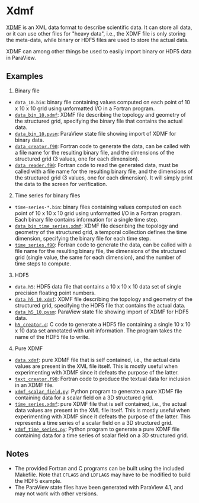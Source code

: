 Xdmf
====

[XDMF](http://www.xdmf.org) is an XML data format to describe scientific data.
It can store all data, or it can use other files for "heavy data", i.e.,
the XDMF file is only storing the meta-data, while binary or HDF5 files are
used to store the actual data.

XDMF can among other things be used to easily import binary or HDF5
data in ParaView.

Examples
--------
1. Binary file
  * `data_10.bin`: binary file containing values computed on each point of
     10 x 10 x 10 grid using unformatted I/O in a Fortran program.
  * [`data_bin_10.xdmf`](data_bin_10.xdmf): XDMF file describing the
     topology and geometry of the structured grid, specifying the binary
     file that contains the actual data.
  * [`data_bin_10.pvsm`](data_bin_10.pvsm): ParaView state file showing
    import of XDMF for binary data.
  * [`data_creator.f90`](data_creator.f90): Fortran code to generate the
    data, can be called with a file name for the resulting binary file, and
    the dimensions of the structured grid (3 values, one for each dimension).
  * [`data_reader.f90`](data_reader.f90): Fortran code to read the generated
    data, must be called with a file name for the resulting binary file, and
    the dimensions of the structured grid (3 values, one for each dimension).
    It will simply print the data to the screen for verification.
2. Time series for binary files
  * `time-series-*.bin`: binary files containing values computed on
    each point of 10 x 10 x 10 grid using unformatted I/O in a Fortran
    program. Each binary file contains information for a single time step.
  * [`data_bin_time_series.xdmf`](data_bin_time_series.xdmf): XDMF file
    describing the topology and geometry of the structured grid,
    a temporal collection defines the time dimension, specifying the binary
    file for each time step.
  * [`time_series.f90`](time_series.f90): Fortran code to generate the data,
    can be called with a file name for the resulting binary file, the
    dimensions of the structured grid (single value, the same for each
    dimension), and the number of time steps to compute.
3. HDF5
  * `data.h5`: HDF5 data file that contains a 10 x 10 x 10 data set of
    single precision floating point numbers.
  * [`data_h5_10.xdmf`](data_h5_10.xdmf): XDMF file describing the topology
     and geometry of the structured grid, specifying the HDF5 file that
     contains the actual data.
  * [`data_h5_10.pvsm`](data_h5_10.pvsm): ParaView state file showing
    import of XDMF for HDF5 data.
  * [`h5_creator.c`](h5_creator.c): C code to generate a HDF5 file
    containing a single 10 x 10 x 10 data set annotated with unit
    information. The program takes the name of the HDF5 file to write.
4. Pure XDMF
  * [`data.xdmf`](data.xdmf): pure XDMF file that is self contained, i.e.,
    the actual data values are present in the XML file itself.
    This is mostly useful when experimenting with XDMF since it defeats
    the purpose of the latter.
  * [`text_creator.f90`](text_creator.f90): Fortran code to produce the
    textual data for inclusion in an XDMF file.
  * [`xdmf_scalar_field.py`](xdmf_scalar_field.py): Python program to
    generate a pure XDMF file containing data for a scalar field on a 3D
    structured grid.
  * [`time_series.xdmf`](time_series.xdmf): pure XDMF file that is self
    contained, i.e., the actual data values are present in the XML file
    itself. This is mostly useful when experimenting with XDMF since it
    defeats the purpose of the latter. This represents a time series of
    a scalar field on a 3D structured grid.
  * [`xdmf_time_series.py`](xdmf_time_series.py): Python program to generate
    a pure XDMF file containing data for a time series of scalar field on a
    3D structured grid.

Notes
-----
* The provided Fortran and C programs can be built using the included
  Makefile. Note that `CFLAGS` and `LDFLAGS` may have to be modified to
  build the HDF5 example.
* The ParaView state files have been generated with ParaView 4.1, and may
  not work with other versions.
